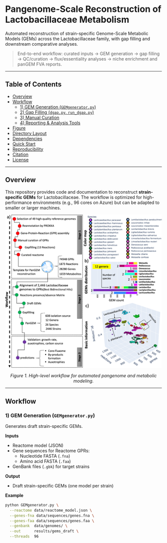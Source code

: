 # Pangenome-Scale Reconstruction of Lactobacillaceae Metabolism
Automated reconstruction of strain-specific Genome-Scale Metabolic Models (GEMs) across the Lactobacillaceae family, with gap filling and downstream comparative analyses.

> End-to-end workflow: curated inputs → GEM generation → gap filling → QC/curation → flux/essentiality analyses → niche enrichment and panGEM FVA reports.

---

## Table of Contents
- [Overview](#overview)
- [Workflow](#workflow)
  - [1) GEM Generation (`GEMgenerator.py`)](#1-gem-generation-gemgeneratorpy)
  - [2) Gap Filling (`dgap.py`, `run_dgap.py`)](#2-gap-filling-dgappy-rundgappy)
  - [3) Manual Curation](#3-manual-curation)
  - [4) Reporting & Analysis Tools](#4-reporting--analysis-tools)
- [Figure](#figure)
- [Directory Layout](#directory-layout)
- [Dependencies](#dependencies)
- [Quick Start](#quick-start)
- [Reproducibility](#reproducibility)
- [Citation](#citation)
- [License](#license)

---

## Overview
This repository provides code and documentation to reconstruct **strain-specific GEMs** for Lactobacillaceae. The workflow is optimized for high-performance environments (e.g., 96 cores on Azure) but can be adapted to smaller or larger machines.


<p align="center">
  <img src="docs/msystems.00156-24.f001.jpg" width="900" alt="Automated pipeline: genomes → QA/QC → annotation (BAKTA) → pangenome (CD-HIT) → GEM reconstruction (CarveMe) → panGPRs → neighborhood analysis; with protein stoichiometry, 3D modeling, and structural analysis integration.">
</p>

<p align="center"><em>Figure 1. High-level workflow for automated pangenome and metabolic modeling.</em></p>


---

## Workflow

### 1) GEM Generation (`GEMgenerator.py`)
Generates draft strain-specific GEMs.

**Inputs**
- Reactome model (JSON)
- Gene sequences for Reactome GPRs:
  - Nucleotide FASTA (`.fna`)
  - Amino acid FASTA (`.faa`)
- GenBank files (`.gbk`) for target strains

**Output**
- Draft strain-specific GEMs (one model per strain)

**Example**
```bash
python GEMgenerator.py \
  --reactome data/reactome_model.json \
  --genes-fna data/sequences/genes.fna \
  --genes-faa data/sequences/genes.faa \
  --genbank  data/genomes/ \
  --out      results/gems_draft \
  --threads  96
